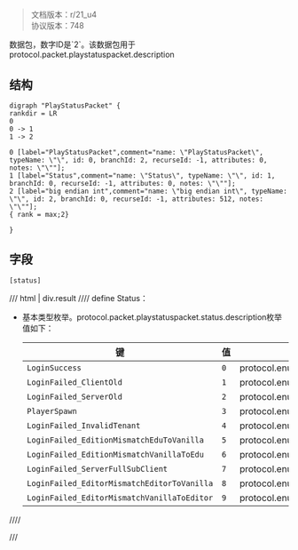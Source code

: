 # <!-- md:samp PlayStatusPacket -->

> 文档版本：r/21_u4<br/>协议版本：748

<!-- md:samp PlayStatusPacket -->数据包，数字ID是`2`。该数据包用于protocol.packet.playstatuspacket.description

## 结构

```viz
digraph "PlayStatusPacket" {
rankdir = LR
0
0 -> 1
1 -> 2

0 [label="PlayStatusPacket",comment="name: \"PlayStatusPacket\", typeName: \"\", id: 0, branchId: 2, recurseId: -1, attributes: 0, notes: \"\""];
1 [label="Status",comment="name: \"Status\", typeName: \"\", id: 1, branchId: 0, recurseId: -1, attributes: 0, notes: \"\""];
2 [label="big endian int",comment="name: \"big endian int\", typeName: \"\", id: 2, branchId: 0, recurseId: -1, attributes: 512, notes: \"\""];
{ rank = max;2}

}

```

## 字段

```title='PlayStatusPacket'
[status]
```

/// html | div.result
//// define
Status：<!-- md:samp big endian int -->

- 基本类型枚举。protocol.packet.playstatuspacket.status.description枚举值如下：

  |键|值|描述|
  |---|---|---|
  |`LoginSuccess`|`0`|protocol.enum.loginsuccess|
  |`LoginFailed_ClientOld`|`1`|protocol.enum.loginfailed_clientold|
  |`LoginFailed_ServerOld`|`2`|protocol.enum.loginfailed_serverold|
  |`PlayerSpawn`|`3`|protocol.enum.playerspawn|
  |`LoginFailed_InvalidTenant`|`4`|protocol.enum.loginfailed_invalidtenant|
  |`LoginFailed_EditionMismatchEduToVanilla`|`5`|protocol.enum.loginfailed_editionmismatchedutovanilla|
  |`LoginFailed_EditionMismatchVanillaToEdu`|`6`|protocol.enum.loginfailed_editionmismatchvanillatoedu|
  |`LoginFailed_ServerFullSubClient`|`7`|protocol.enum.loginfailed_serverfullsubclient|
  |`LoginFailed_EditorMismatchEditorToVanilla`|`8`|protocol.enum.loginfailed_editormismatcheditortovanilla|
  |`LoginFailed_EditorMismatchVanillaToEditor`|`9`|protocol.enum.loginfailed_editormismatchvanillatoeditor|



////

///

